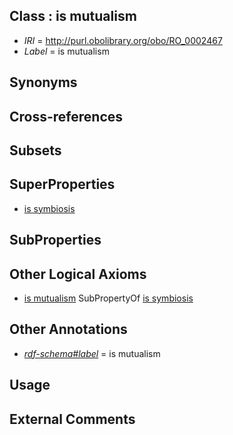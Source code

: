 
## Class : is mutualism

 * *IRI* = http://purl.obolibrary.org/obo/RO_0002467
 * *Label* = is mutualism

## Synonyms


## Cross-references


## Subsets


## SuperProperties

 * [is symbiosis](../../RO/65/RO_0002465.md)

## SubProperties


## Other Logical Axioms

 * [is mutualism](../../RO/67/RO_0002467.md) SubPropertyOf [is symbiosis](../../RO/65/RO_0002465.md)

## Other Annotations

 * *[rdf-schema#label](../../el/rdf-schema#label.md)* = is mutualism

## Usage


## External Comments

